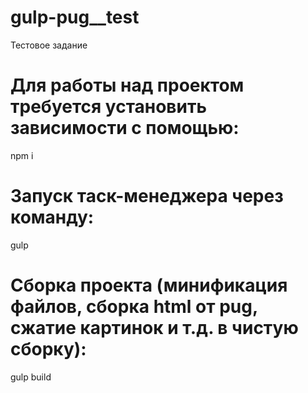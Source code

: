 # gulp-pug__test
Тестовое задание

# Для работы над проектом требуется установить зависимости с помощью:
npm i

# Запуск таск-менеджера через команду:
gulp

# Сборка проекта (минификация файлов, сборка html от pug, сжатие картинок и т.д. в чистую сборку):
gulp build

